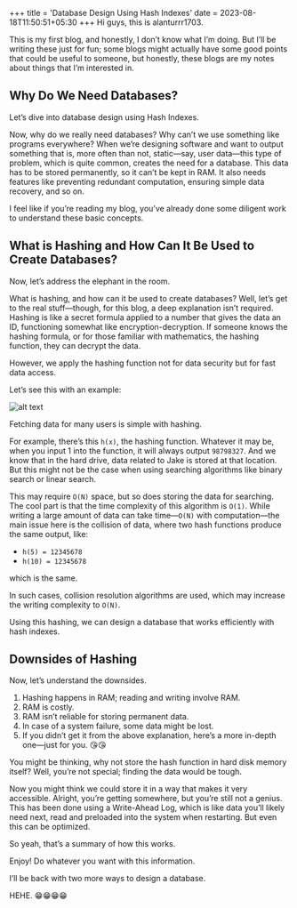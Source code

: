 
+++
title = 'Database Design Using Hash Indexes'
date = 2023-08-18T11:50:51+05:30
+++
Hi guys, this is alanturrr1703.

This is my first blog, and honestly, I don’t know what I’m doing. But I’ll be writing these just for fun; some blogs might actually have some good points that could be useful to someone, but honestly, these blogs are my notes about things that I’m interested in.

## Why Do We Need Databases?

Let’s dive into database design using Hash Indexes.

Now, why do we really need databases? Why can’t we use something like programs everywhere? When we’re designing software and want to output something that is, more often than not, static—say, user data—this type of problem, which is quite common, creates the need for a database. This data has to be stored permanently, so it can’t be kept in RAM. It also needs features like preventing redundant computation, ensuring simple data recovery, and so on.

I feel like if you’re reading my blog, you’ve already done some diligent work to understand these basic concepts.

## What is Hashing and How Can It Be Used to Create Databases?

Now, let’s address the elephant in the room.

What is hashing, and how can it be used to create databases? Well, let’s get to the real stuff—though, for this blog, a deep explanation isn’t required. Hashing is like a secret formula applied to a number that gives the data an ID, functioning somewhat like encryption-decryption. If someone knows the hashing formula, or for those familiar with mathematics, the hashing function, they can decrypt the data.

However, we apply the hashing function not for data security but for fast data access.

Let’s see this with an example:

![alt text](/images/image.png)

Fetching data for many users is simple with hashing.

For example, there’s this `h(x)`, the hashing function. Whatever it may be, when you input 1 into the function, it will always output `98798327`. And we know that in the hard drive, data related to Jake is stored at that location. But this might not be the case when using searching algorithms like binary search or linear search.

This may require `O(N)` space, but so does storing the data for searching. The cool part is that the time complexity of this algorithm is `O(1)`. While writing a large amount of data can take time—`O(N)` with computation—the main issue here is the collision of data, where two hash functions produce the same output, like:

- `h(5) = 12345678`
- `h(10) = 12345678`

which is the same.

In such cases, collision resolution algorithms are used, which may increase the writing complexity to `O(N)`.

Using this hashing, we can design a database that works efficiently with hash indexes.

## Downsides of Hashing

Now, let’s understand the downsides.

1. Hashing happens in RAM; reading and writing involve RAM.
2. RAM is costly.
3. RAM isn’t reliable for storing permanent data.
4. In case of a system failure, some data might be lost.
5. If you didn’t get it from the above explanation, here’s a more in-depth one—just for you. 😘😘

You might be thinking, why not store the hash function in hard disk memory itself? Well, you’re not special; finding the data would be tough.

Now you might think we could store it in a way that makes it very accessible. Alright, you’re getting somewhere, but you’re still not a genius. This has been done using a Write-Ahead Log, which is like data you’ll likely need next, read and preloaded into the system when restarting. But even this can be optimized.

So yeah, that’s a summary of how this works.

Enjoy! Do whatever you want with this information.

I’ll be back with two more ways to design a database.

HEHE. 😁😁😁😁

